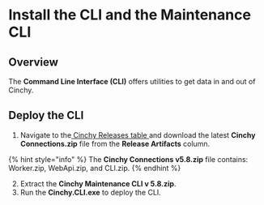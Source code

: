 # Install the CLI and the Maintenance CLI

## Overview

The **Command Line Interface (CLI)** offers utilities to get data in and out of Cinchy.

## Deploy the CLI

1. Navigate to the[ Cinchy Releases table ](https://cinchy.net/Tables/1477?rowHeight=Expanded)and download the latest **Cinchy Connections.zip** file from the **Release Artifacts** column.

{% hint style="info" %}
The  **Cinchy Connections v5.8.zip** file contains: Worker.zip, WebApi.zip, and CLI.zip.
{% endhint %}

2. Extract the **Cinchy Maintenance CLI v 5.8.zip**.
3. Run the **Cinchy.CLI.exe** to deploy the CLI.
